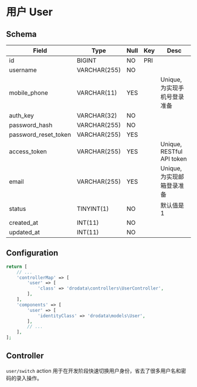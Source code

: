 # 用户 User

## Schema

Field | Type | Null | Key | Desc
------|------|------|-----|-----
id | BIGINT | NO | PRI |
username | VARCHAR(255) | NO | |
mobile_phone | VARCHAR(11) | YES | | Unique, 为实现手机号登录准备
auth_key | VARCHAR(32) | NO | | 
password_hash | VARCHAR(255) | NO | | 
password_reset_token | VARCHAR(255) | YES | | 
access_token | VARCHAR(255) | YES | | Unique, RESTful API token
email | VARCHAR(255) | YES | | Unique, 为实现邮箱登录准备
status | TINYINT(1) | NO | | 默认值是 1
created_at | INT(11) | NO | |
updated_at | INT(11) | NO | |

## Configuration

```php
return [
    // ...
    'controllerMap' => [
        'user' => [
            'class' => 'drodata\controllers\UserController',
        ],
    ],
    'components' => [
        'user' => [
            'identityClass' => 'drodata\models\User',
        ],
        // ...
    ],
];
```

## Controller

`user/switch` action 用于在开发阶段快速切换用户身份，省去了很多用户名和密码的录入操作。
